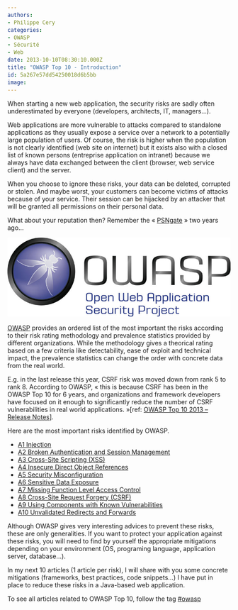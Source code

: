 ```yaml
---
authors:
- Philippe Cery
categories:
- OWASP
- Sécurité
- Web
date: 2013-10-10T08:30:10.000Z
title: "OWASP Top 10 - Introduction"
id: 5a267e57dd54250018d6b5bb
image: 
---
```


When starting a new web application, the security risks are sadly often underestimated by everyone (developers, architects, IT, managers…).

Web applications are more vulnerable to attacks compared to standalone applications as they usually expose a service over a network to a potentially large population of users. Of course, the risk is higher when the population is not clearly identified (web site on internet) but it exists also with a closed list of known persons (entreprise application on intranet) because we always have data exchanged between the client (browser, web service client) and the server.

When you choose to ignore these risks, your data can be deleted, corrupted or stolen. And maybe worst, your customers can become victims of attacks because of your service. Their session can be hijacked by an attacker that will be granted all permissions on their personal data.

What about your reputation then? Remember the « [PSNgate](http://en.wikipedia.org/wiki/PlayStation_Network_outage "PSNgate") » two years ago…

![](https://raw.githubusercontent.com/ippontech/blog-usa/master/images/2016/12/800px-Owasp_logo.jpg)

[OWASP](https://www.owasp.org/ "OWASP") provides an ordered list of the most important the risks according to their risk rating methodology and prevalence statistics provided by different organizations. While the methodology gives a theorical rating based on a few criteria like detectability, ease of exploit and technical impact, the prevalence statistics can change the order with concrete data from the real world.

E.g. in the last release this year, CSRF risk was moved down from rank 5 to rank 8. According to OWASP, « this is because CSRF has been in the OWASP Top 10 for 6 years, and organizations and framework developers have focused on it enough to significantly reduce the number of CSRF vulnerabilities in real world applications. »[ref: [OWASP Top 10 2013 – Release Notes](https://www.owasp.org/index.php/Top_10_2013-Release_Notes "OWASP Top 10 2013 - Release Notes")].

Here are the most important risks identified by OWASP.

- [A1 Injection](http://blog.ippon.fr/2013/10/11/owasp-top-10-a1/ "A1 Injection")
- [A2 Broken Authentication and Session Management](http://blog.ippon.fr/2013/10/21/owasp-top-10-a2/ "A2 Broken Authentication and Session Management")
- [A3 Cross-Site Scripting (XSS)](http://blog.ippon.fr/2013/10/28/owasp-top-10-a3/ "A3 Cross-Site Scripting (XSS)")
- [A4 Insecure Direct Object References](http://blog.ippon.fr/2013/11/04/owasp-top-10-a4/ "A4 Insecure Direct Object References")
- [A5 Security Misconfiguration](http://blog.ippon.fr/2013/11/14/owasp-top-10-a5/ "A5 Security Misconfiguration")
- [A6 Sensitive Data Exposure](http://blog.ippon.fr/2013/11/18/owasp-top-10-a6/ "A6 Sensitive Data Exposure")
- [A7 Missing Function Level Access Control](http://blog.ippon.fr/2013/12/09/owasp-top-10-a7/ "A7 Missing Function Level Access Control")
- [A8 Cross-Site Request Forgery (CSRF)](http://blog.ippon.fr/2014/01/14/owasp-top-10-a8/ "A8 Cross-Site Request Forgery (CSRF)")
- [A9 Using Components with Known Vulnerabilities](http://blog.ippon.fr/2014/01/28/owasp-top-10-a9/ "A9 Using Components with Known Vulnerabilities")
- [A10 Unvalidated Redirects and Forwards](http://blog.ippon.fr/2014/01/29/owasp-top-10-a10/ "A10 Unvalidated Redirects and Forwards")

Although OWASP gives very interesting advices to prevent these risks, these are only generalities. If you want to protect your application against these risks, you will need to find by yourself the appropriate mitigations depending on your environment (OS, programing language, application server, database…).

In my next 10 articles (1 article per risk), I will share with you some concrete mitigations (frameworks, best practices, code snippets…) I have put in place to reduce these risks in a Java-based web application.

To see all articles related to OWASP Top 10, follow the tag [#owasp](http://blog.ippon.fr/tag/owasp/ "OWASP Top 10")
